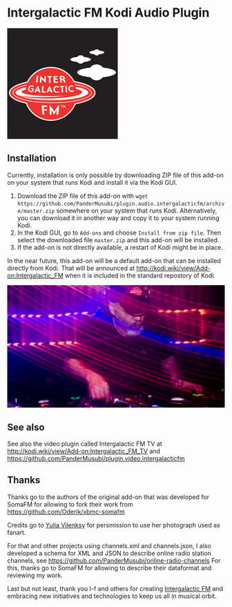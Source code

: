Intergalactic FM Kodi Audio Plugin
==================================


![Intergalactic FM icon](icon.png?raw=true)


Installation
------------

Currently, installation is only possible by downloading ZIP file of this add-on on your system that runs Kodi and install it via the Kodi GUI.

  1. Download the ZIP file of this add-on with `wget https://github.com/PanderMusubi/plugin.audio.intergalacticfm/archive/master.zip` somewhere on your system that runs Kodi. Alternatively, you can download it in another way and copy it to your system running Kodi.
  2. In the Kodi GUI, go to `Add-ons` and choose `Install from zip file`. Then select the downloaded file `master.zip` and this add-on will be installed.
  3. If the add-on is not directly available, a restart of Kodi might be in place.

In the near future, this add-on will be a default add-on that can be installed directly from Kodi. That will be announced at http://kodi.wiki/view/Add-on:Intergalactic_FM when it is included in the standard repostory of Kodi.


![Intergalactic FM fanart](fanart.jpg?raw=true)


See also
--------

See also the video plugin called Intergalactic FM TV at http://kodi.wiki/view/Add-on:Intergalactic_FM_TV and https://github.com/PanderMusubi/plugin.video.intergalacticfm


Thanks
------

Thanks go to the authors of the original add-on that was developed for SomaFM for allowing to fork their work from https://github.com/Oderik/xbmc-somafm

Credits go to [Yulia Vilenksy](http://yuliavilensky.com) for persmission to use her photograph used as fanart.

For that and other projects using channels.xml and channels.json, I also developed a schema for XML and JSON to describe online radio station channels, see https://github.com/PanderMusubi/online-radio-channels For this, thanks go to SomaFM for allowing to describe their dataformat and reviewing my work.

Last but not least, thank you I-f and others for creating [Intergalactic FM](https://intergalacticfm.com) and embracing new initiatives and technologies to keep us all in musical orbit.
